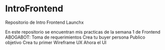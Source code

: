# IntroFrontend
Repositorio de Intro Frontend Launchx

En este repositorio se encuentran mis practicas de la semana 1 de Frontend
ABOGABOT:
  Toma de requerimientos
  Crea tu buyer persona
  Publico objetivo
  Crea tu primer Wireframe UX
  Ahora el UI
